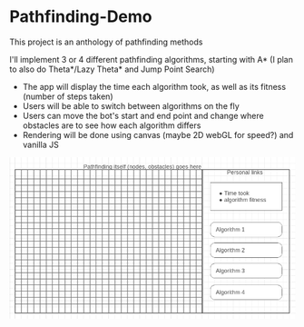 # Pathfinding-Demo
This project is an anthology of pathfinding methods


I'll implement 3 or 4 different pathfinding algorithms, starting with A* 
  (I plan to also do Theta*/Lazy Theta* and Jump Point Search)
  
* The app will display the time each algorithm took, as well as its fitness (number of steps taken)
* Users will be able to switch between algorithms on the fly
* Users can move the bot's start and end point and change where obstacles are to see how each algorithm differs
* Rendering will be done using canvas (maybe 2D webGL for speed?) and vanilla JS




![Wireframe](wireframe.png?raw=true "Wireframe")





